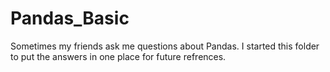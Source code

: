 # Pandas_Basic

Sometimes my friends ask me questions about Pandas. I started this folder to put the answers in one place for future refrences.
